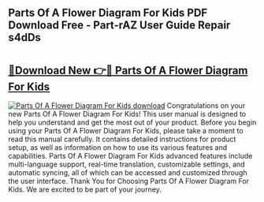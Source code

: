 ## Parts Of A Flower Diagram For Kids PDF Download Free - Part-rAZ User Guide Repair s4dDs

# <h2><a href="http://dfoozml.blite.top/?on=Parts+Of+A+Flower+Diagram+For+Kids">🔗Download New 👉🔴 Parts Of A Flower Diagram For Kids</a></h2>

[![Parts Of A Flower Diagram For Kids download](https://i.imgur.com/lujVjoI.png)](http://dfoozml.blite.top/?on=Parts+Of+A+Flower+Diagram+For+Kids)
Congratulations on your new Parts Of A Flower Diagram For Kids! This user manual is designed to help you understand and get the most out of your product. Before you begin using your Parts Of A Flower Diagram For Kids, please take a moment to read this manual carefully. It contains detailed instructions for product setup, as well as information on how to use its various features and capabilities. Parts Of A Flower Diagram For Kids advanced features include multi-language support, real-time translation, customizable settings, and automatic syncing, all of which can be accessed and customized through the user interface. Thank You for Choosing Parts Of A Flower Diagram For Kids. We are excited to be part of your journey.
